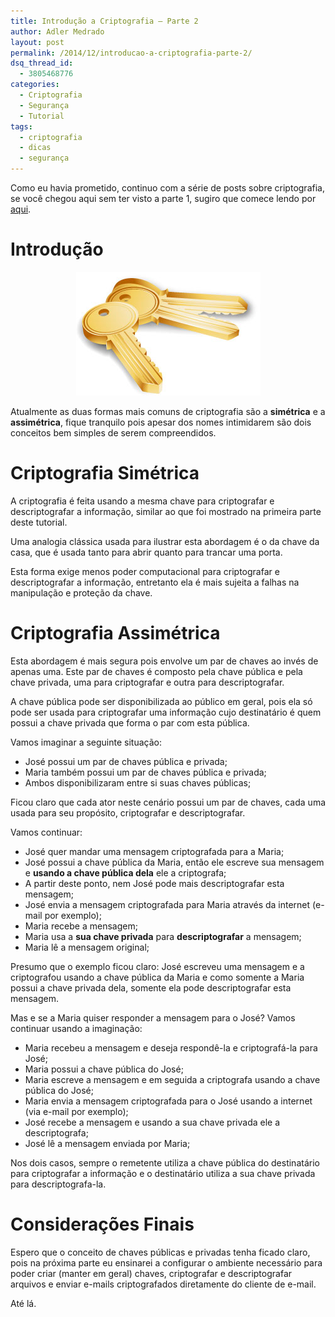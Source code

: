 ```yaml
---
title: Introdução a Criptografia – Parte 2
author: Adler Medrado
layout: post
permalink: /2014/12/introducao-a-criptografia-parte-2/
dsq_thread_id:
  - 3805468776
categories:
  - Criptografia
  - Segurança
  - Tutorial
tags:
  - criptografia
  - dicas
  - segurança
---
```

Como eu havia prometido, continuo com a série de posts sobre criptografia,
se você chegou aqui sem ter visto a parte 1, sugiro que comece lendo por [aqui][1].

# Introdução

<center>
<img src="/media/uploads/2014/12/public-and-private-keys.jpg" alt="Public and Private Keys" />
</center>

Atualmente as duas formas mais comuns de criptografia são a **simétrica** e
a **assimétrica**, fique tranquilo pois apesar dos nomes intimidarem são dois
conceitos bem simples de serem compreendidos.

# Criptografia Simétrica

A criptografia é feita usando a mesma chave para criptografar e descriptografar
a informação, similar ao que foi mostrado na primeira parte deste tutorial.

Uma analogia clássica usada para ilustrar esta abordagem é o da chave da casa,
que é usada tanto para abrir quanto para trancar uma porta.

Esta forma exige menos poder computacional para criptografar e descriptografar
a informação, entretanto ela é mais sujeita a falhas na manipulação e proteção da chave.

# Criptografia Assimétrica

Esta abordagem é mais segura pois envolve um par de chaves ao invés de apenas uma.
Este par de chaves é composto pela chave pública e pela chave privada, uma para
criptografar e outra para descriptografar.

A chave pública pode ser disponibilizada ao público em geral, pois ela só pode
ser usada para criptografar uma informação cujo destinatário é quem possui a
chave privada que forma o par com esta pública.

Vamos imaginar a seguinte situação:

* José possui um par de chaves pública e privada;
* Maria também possui um par de chaves pública e privada;
* Ambos disponibilizaram entre si suas chaves públicas;

Ficou claro que cada ator neste cenário possui um par de chaves, cada uma usada
para seu propósito, criptografar e descriptografar.

Vamos continuar:

* José quer mandar uma mensagem criptografada para a Maria;
* José possui a chave pública da Maria, então ele escreve sua mensagem e
**usando a chave pública dela** ele a criptografa;
* A partir deste ponto, nem José pode mais descriptografar esta mensagem;
* José envia a mensagem criptografada para Maria através da internet (e-mail por exemplo);
* Maria recebe a mensagem;
* Maria usa a **sua chave privada** para **descriptografar** a mensagem;
* Maria lê a mensagem original;

Presumo que o exemplo ficou claro: José escreveu uma mensagem e a criptografou
usando a chave pública da Maria e como somente a Maria possui a chave privada
dela, somente ela pode descriptografar esta mensagem.

Mas e se a Maria quiser responder a mensagem para o José? Vamos continuar usando a imaginação:

* Maria recebeu a mensagem e deseja respondê-la e criptografá-la para José;
* Maria possui a chave pública do José;
* Maria escreve a mensagem e em seguida a criptografa usando a chave pública do José;
* Maria envia a mensagem criptografada para o José usando a internet (via e-mail por exemplo);
* José recebe a mensagem e usando a sua chave privada ele a descriptografa;
* José lê a mensagem enviada por Maria;

Nos dois casos, sempre o remetente utiliza a chave pública do destinatário para
criptografar a informação e o destinatário utiliza a sua chave privada para descriptografa-la.

# Considerações Finais

Espero que o conceito de chaves públicas e privadas tenha ficado claro, pois na
próxima parte eu ensinarei a configurar o ambiente necessário para poder criar
(manter em geral) chaves, criptografar e descriptografar arquivos e enviar
e-mails criptografados diretamente do cliente de e-mail.

Até lá.

[1]: http://blog.adlermedrado.com.br/2014/12/introducao-a-criptografia-parte-1/
